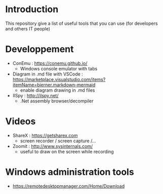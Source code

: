 # Introduction
 This repository give a list of useful tools that you can use (for developers and others IT people)

# Developpement
- ConEmu : https://conemu.github.io/
    - Windows console emulator with tabs     
- Diagram in .md file with VSCode : https://marketplace.visualstudio.com/items?itemName=bierner.markdown-mermaid
    - enable diagram drawing in .md files
- IlSpy : http://ilspy.net/
    - .Net assembly browser/decompiler

# Videos
- ShareX : https://getsharex.com
    - screen recorder / screen capture /...
- Zoomit : http://www.sysinternals.com/
    - useful to draw on the screen while recording

# Windows administration tools
- https://remotedesktopmanager.com/Home/Download

